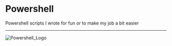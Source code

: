 # Powershell

Powershell scripts I wrote for fun or to make my job a bit easier
    
      
     
---
![Powershell_Logo](https://raw.githubusercontent.com/PowerShell/PowerShell/master/assets/Powershell_256.png)
